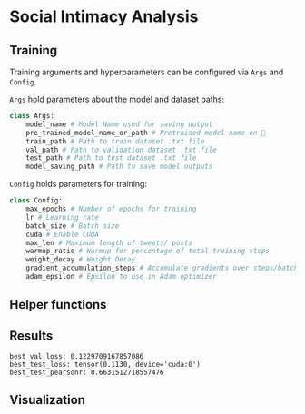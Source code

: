 # Social Intimacy Analysis

## Training
Training arguments and hyperparameters can be configured via `Args` and `Config`. 

`Args` hold parameters about the model and dataset paths:
```python
class Args:
    model_name # Model Name used for saving output
    pre_trained_model_name_or_path # Pretrained model name on 🤗
    train_path # Path to train dataset .txt file
    val_path # Path to validation dataset .txt file
    test_path # Path to test dataset .txt file
    model_saving_path # Path to save model outputs
```

`Config` holds parameters for training:
```python
class Config:
    max_epochs # Number of epochs for training
    lr # Learning rate 
    batch_size # Batch size
    cuda # Enable CUDA
    max_len # Maximum length of tweets/ posts
    warmup_ratio # Warmup for percentage of total training steps
    weight_decay # Weight Decay
    gradient_accumulation_steps # Accumulate gradients over steps/batches
    adam_epsilon # Epsilon to use in Adam optimizer
```

## Helper functions
## Results
```
best_val_loss: 0.1229709167857086
best_test_loss: tensor(0.1130, device='cuda:0')
best_test_pearsonr: 0.6631512718557476
```
## Visualization